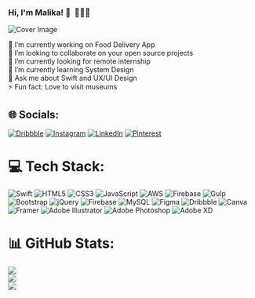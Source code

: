 ### Hi, I'm Malika! 👋  👩🏻‍💻

![Cover Image](https://github.com/MalikaGzn/MalikaGzn/assets/149378331/ffd0c030-7aff-49fd-b9f5-88a960cf16fe)

🔭 I’m currently working on Food Delivery App<br>
👯 I’m looking to collaborate on your open source projects<br>
🤝 I’m currently looking for remote internship  <br>
🌱 I’m currently learning System Design<br>
💬 Ask me about Swift and UX/UI Design<br>
⚡ Fun fact: Love to visit museums

## 🌐 Socials:
[![Dribbble](https://img.shields.io/badge/Behance-1769ff?logo=behance&logoColor=white)](https://dribbble.com/MaliGzn) [![Instagram](https://img.shields.io/badge/Instagram-%23E4405F.svg?logo=Instagram&logoColor=white)](https://instagram.com/malitechdev) [![LinkedIn](https://img.shields.io/badge/LinkedIn-%230077B5.svg?logo=linkedin&logoColor=white)](https://linkedin.com/in/www.linkedin.com/in/malika-gozikhonova-b44385149) [![Pinterest](https://img.shields.io/badge/Pinterest-%23E60023.svg?logo=Pinterest&logoColor=white)](https://pinterest.com/malikaGzn) 

# 💻 Tech Stack:
![Swift](https://img.shields.io/badge/swift-F54A2A?style=flat&logo=swift&logoColor=white) ![HTML5](https://img.shields.io/badge/html5-%23E34F26.svg?style=flat&logo=html5&logoColor=white) ![CSS3](https://img.shields.io/badge/css3-%231572B6.svg?style=flat&logo=css3&logoColor=white) ![JavaScript](https://img.shields.io/badge/javascript-%23323330.svg?style=flat&logo=javascript&logoColor=%23F7DF1E) ![AWS](https://img.shields.io/badge/AWS-%23FF9900.svg?style=flat&logo=amazon-aws&logoColor=white) ![Firebase](https://img.shields.io/badge/firebase-%23039BE5.svg?style=flat&logo=firebase) ![Gulp](https://img.shields.io/badge/GULP-%23CF4647.svg?style=flat&logo=gulp&logoColor=white) ![Bootstrap](https://img.shields.io/badge/bootstrap-%238511FA.svg?style=flat&logo=bootstrap&logoColor=white) ![jQuery](https://img.shields.io/badge/jquery-%230769AD.svg?style=flat&logo=jquery&logoColor=white) ![Firebase](https://img.shields.io/badge/Firebase-039BE5?style=flat&logo=Firebase&logoColor=white) ![MySQL](https://img.shields.io/badge/mysql-%2300000f.svg?style=flat&logo=mysql&logoColor=white) ![Figma](https://img.shields.io/badge/figma-%23F24E1E.svg?style=flat&logo=figma&logoColor=white) ![Dribbble](https://img.shields.io/badge/Dribbble-EA4C89?style=flat&logo=dribbble&logoColor=white) ![Canva](https://img.shields.io/badge/Canva-%2300C4CC.svg?style=flat&logo=Canva&logoColor=white) ![Framer](https://img.shields.io/badge/Framer-black?style=flat&logo=framer&logoColor=blue) ![Adobe Illustrator](https://img.shields.io/badge/adobe%20illustrator-%23FF9A00.svg?style=flat&logo=adobe%20illustrator&logoColor=white) ![Adobe Photoshop](https://img.shields.io/badge/adobe%20photoshop-%2331A8FF.svg?style=flat&logo=adobe%20photoshop&logoColor=white) ![Adobe XD](https://img.shields.io/badge/Adobe%20XD-470137?style=flat&logo=Adobe%20XD&logoColor=#FF61F6)
# 📊 GitHub Stats:
![](https://github-readme-stats.vercel.app/api?username=MalikaGzn&theme=solarized-light&hide_border=true&include_all_commits=true&count_private=true)<br/>
![](https://github-readme-streak-stats.herokuapp.com/?user=MalikaGzn&theme=solarized-light&hide_border=true)<br/>
![](https://github-readme-stats.vercel.app/api/top-langs/?username=MalikaGzn&theme=solarized-light&hide_border=true&include_all_commits=true&count_private=true&layout=compact)

<!-- Proudly created with GPRM ( https://gprm.itsvg.in ) -->
